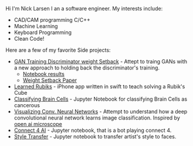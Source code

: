 Hi I'm Nick Larsen I an a software engineer. My interests include:
* CAD/CAM programming C/C++ 
* Machine Learning
* Keyboard Programming
* Clean Code!

Here are a few of my favorite Side projects:
* [GAN Training Discriminator weight Setback](https://nbviewer.org/github/stevenjohnlarsen/GAN-discriminator-refresh-learning/blob/main/CelebAGAN.ipynb) - Attept to traing GANs with a new approach to holding back the discriminator's training. 
  * [Notebook results](https://nbviewer.org/github/stevenjohnlarsen/GAN-discriminator-refresh-learning/blob/main/GraphsForPaper-No-Feature-Matching.ipynb) 
  * [Weight Setback Paper](https://github.com/stevenjohnlarsen/GAN-discriminator-refresh-learning/blob/main/Discriminator_Weight_Stepback.pdf)
* [Learned Rubiks](https://github.com/nlarsensmu/LearnedRubiks) - iPhone app written in swift to teach solving a Rubik's Cube
* [Classifying Brain Cells](https://nbviewer.org/github/nlarsensmu/CNN/blob/master/Merged%20work.ipynb) - Jupyter Notebook for classifying Brain Cells as cancerous
* [Visualizing Conv. Neural Networks](https://nbviewer.org/github/nlarsensmu/Visualizing-VGG/blob/master/Lab2-Class-Approch.ipynb) - Attempt to understand how a deep convolutional neural network learns image classification. Inspired by [open ai microscope](https://openai.com/blog/microscope/)
* [Connect 4 AI](https://nbviewer.org/github/nlarsensmu/CS7320-AI/blob/master/Games/assignment_connect5.ipynb) - Jupyter notebook, that is a bot playing connect 4.
* [Style Transfer](https://nbviewer.org/github/stevenjohnlarsen/StyleTransfer/blob/main/StyleTransfer2.ipynb) - Jupyter notebook to transfer artist's style to faces.
